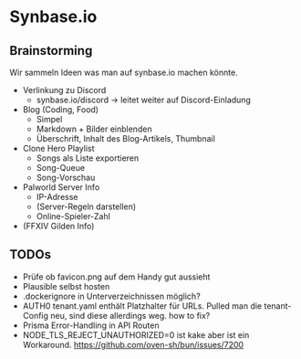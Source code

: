 # Synbase.io

## Brainstorming

Wir sammeln Ideen was man auf synbase.io machen könnte.

-   Verlinkung zu Discord
    -   synbase.io/discord -> leitet weiter auf Discord-Einladung
-   Blog (Coding, Food)
    -   Simpel
    -   Markdown + Bilder einblenden
    -   Überschrift, Inhalt des Blog-Artikels, Thumbnail
-   Clone Hero Playlist
    -   Songs als Liste exportieren
    -   Song-Queue
    -   Song-Vorschau
-   Palworld Server Info
    -   IP-Adresse
    -   (Server-Regeln darstellen)
    -   Online-Spieler-Zahl
-   (FFXIV Gilden Info)

## TODOs

-   Prüfe ob favicon.png auf dem Handy gut aussieht
-   Plausible selbst hosten
-   .dockerignore in Unterverzeichnissen möglich?
-   AUTH0 tenant.yaml enthält Platzhalter für URLs. Pulled man die tenant-Config neu, sind diese allerdings weg. how to fix?
-   Prisma Error-Handling in API Routen
-   NODE_TLS_REJECT_UNAUTHORIZED=0 ist kake aber ist ein Workaround. https://github.com/oven-sh/bun/issues/7200
